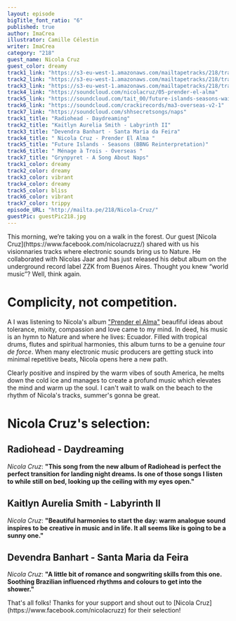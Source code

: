 ```yaml
---
layout: episode
bigTitle_font_ratio: "6"
published: true
author: ImaCrea
illustrator: Camille Célestin
writer: ImaCrea
category: "218"
guest_name: Nicola Cruz
guest_color: dreamy
track1_link: "https://s3-eu-west-1.amazonaws.com/mailtapetracks/218/track1.mp3"
track2_link: "https://s3-eu-west-1.amazonaws.com/mailtapetracks/218/track2.mp3"
track3_link: "https://s3-eu-west-1.amazonaws.com/mailtapetracks/218/track3.mp3"
track4_link: "https://soundcloud.com/nicolacruz/05-prender-el-alma"
track5_link: "https://soundcloud.com/tait_00/future-islands-seasons-waiting-on-you-badbadnotgood-reinterpretation"
track6_link: "https://soundcloud.com/crackirecords/ma3-overseas-v2-1"
track7_link: "https://soundcloud.com/shhsecretsongs/naps"
track1_title: "Radiohead - Daydreaming"
track2_title: "Kaitlyn Aurelia Smith - Labyrinth II"
track3_title: "Devendra Banhart - Santa Maria da Feira"
track4_title: " Nicola Cruz - Prender El Alma "
track5_title: "Future Islands - Seasons (BBNG Reinterpretation)"
track6_title: " Ménage à Trois - Overseas "
track7_title: "Grynpyret - A Song About Naps"
track1_color: dreamy
track2_color: dreamy
track3_color: vibrant
track4_color: dreamy
track5_color: bliss
track6_color: vibrant
track7_color: trippy
episode_URL: "http://mailta.pe/218/Nicola-Cruz/"
guestPic: guestPic218.jpg
---
```

<p id="introduction">This morning, we’re taking you on a walk in the forest. Our guest [Nicola Cruz](https://www.facebook.com/nicolacruzz/) shared with us his visionnaries tracks where electronic sounds bring us to Nature. He collaborated with Nicolas Jaar and has just released his debut album on the underground record label ZZK from Buenos Aires. Thought you knew “world music”? Well, think again.</p>

# Complicity, not competition.

A I was listening to Nicola's album ["Prender el Alma"](https://zzkrecords.bandcamp.com/album/prender-el-alma) beaufiful ideas about tolerance, mixity, compassion and love came to my mind. In deed, his music is an hymn to Nature and where he lives: Ecuador. Filled with tropical drums, flutes and spiritual harmonies, this album turns to be a genuine _tour de force_. When many electronic music producers are getting stuck into minimal repetitive beats, Nicola opens here a new path.

Clearly positive and inspired by the warm vibes of south America, he melts down the cold ice and manages to create a profund music which elevates the mind and warm up the soul. I can't wait to walk on the beach to the rhythm of Nicola's tracks, summer's gonna be great.
 
# Nicola Cruz's selection:

## Radiohead - Daydreaming

_Nicola Cruz_: **"**This song from the new album of Radiohead is perfect the perfect transition for landing night dreams. Is one of those songs I listen to while still on bed, looking up the ceiling with my eyes open.**"**

## Kaitlyn Aurelia Smith - Labyrinth II

_Nicola Cruz_: **"**Beautiful harmonies to start the day: warm analogue sound inspires to be creative in music and in life. It all seems like is going to be a sunny one.**"**

## Devendra Banhart - Santa Maria da Feira

_Nicola Cruz_: **"**A little bit of romance and songwriting skills from this one. Soothing Brazilian influenced rhythms and colours to get into the shower.**"**


<p id="outroduction">That's all folks! Thanks for your support and shout out to [Nicola Cruz](https://www.facebook.com/nicolacruzz) for their selection!</p>

